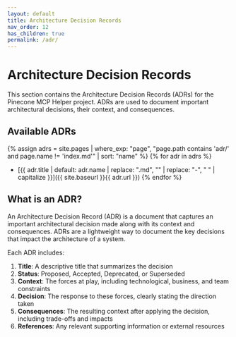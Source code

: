 ```yaml
---
layout: default
title: Architecture Decision Records
nav_order: 12
has_children: true
permalink: /adr/
---
```


# Architecture Decision Records

This section contains the Architecture Decision Records (ADRs) for the Pinecone MCP Helper project. ADRs are used to document important architectural decisions, their context, and consequences.

## Available ADRs

{% assign adrs = site.pages | where_exp: "page", "page.path contains 'adr/' and page.name != 'index.md'" | sort: "name" %}
{% for adr in adrs %}
- [{{ adr.title | default: adr.name | replace: ".md", "" | replace: "-", " " | capitalize }}]({{ site.baseurl }}{{ adr.url }})
{% endfor %}

## What is an ADR?

An Architecture Decision Record (ADR) is a document that captures an important architectural decision made along with its context and consequences. ADRs are a lightweight way to document the key decisions that impact the architecture of a system.

Each ADR includes:

1. **Title**: A descriptive title that summarizes the decision
2. **Status**: Proposed, Accepted, Deprecated, or Superseded
3. **Context**: The forces at play, including technological, business, and team constraints
4. **Decision**: The response to these forces, clearly stating the direction taken
5. **Consequences**: The resulting context after applying the decision, including trade-offs and impacts
6. **References**: Any relevant supporting information or external resources
